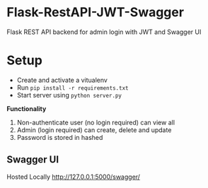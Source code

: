 # Flask-RestAPI-JWT-Swagger
Flask REST API backend for admin login with JWT and Swagger UI

Setup
=====

- Create and activate a vitualenv
- Run `pip install -r requirements.txt`
- Start server using `python server.py`

**Functionality**

1. Non-authenticate user (no login required) can view all
2. Admin (login required) can create, delete and update
3. Password is stored in hashed

## Swagger UI
Hosted Locally
http://127.0.0.1:5000/swagger/
